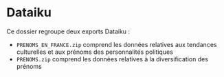 # Dataiku

Ce dossier regroupe deux exports Dataiku :

- `PRENOMS_EN_FRANCE.zip` comprend les données relatives aux tendances culturelles et aux prénoms des personnalités politiques
- `PRENOMS.zip` comprend les données relatives à la diversification des prénoms